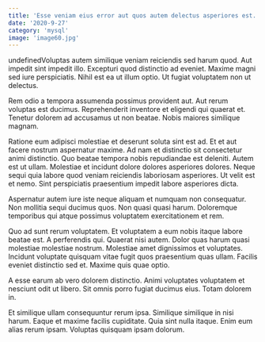 ```yaml
---
title: 'Esse veniam eius error aut quos autem delectus asperiores est.'
date: '2020-9-27'
category: 'mysql'
image: 'image60.jpg'
---
```


undefinedVoluptas autem similique veniam reiciendis sed harum quod. Aut impedit sint impedit illo. Excepturi quod distinctio ad eveniet. Maxime magni sed iure perspiciatis. Nihil est ea ut illum optio. Ut fugiat voluptatem non ut delectus.
 Rem odio a tempora assumenda possimus provident aut. Aut rerum voluptas est ducimus. Reprehenderit inventore et eligendi qui quaerat et. Tenetur dolorem ad accusamus ut non beatae. Nobis maiores similique magnam.
 Ratione eum adipisci molestiae et deserunt soluta sint est ad. Et et aut facere nostrum aspernatur maxime. Ad nam et distinctio sit consectetur animi distinctio. Quo beatae tempora nobis repudiandae est deleniti.
Autem est ut ullam. Molestiae et incidunt dolore dolores asperiores dolores. Neque sequi quia labore quod veniam reiciendis laboriosam asperiores. Ut velit est et nemo. Sint perspiciatis praesentium impedit labore asperiores dicta.
 Aspernatur autem iure iste neque aliquam et numquam non consequatur. Non mollitia sequi ducimus quos. Non quasi quasi harum. Doloremque temporibus qui atque possimus voluptatem exercitationem et rem.
 Quo ad sunt rerum voluptatem. Et voluptatem a eum nobis itaque labore beatae est. A perferendis qui. Quaerat nisi autem.
Dolor quas harum quasi molestiae molestiae nostrum. Molestiae amet dignissimos et voluptates. Incidunt voluptate quisquam vitae fugit quos praesentium quas ullam. Facilis eveniet distinctio sed et. Maxime quis quae optio.
 A esse earum ab vero dolorem distinctio. Animi voluptates voluptatem et nesciunt odit ut libero. Sit omnis porro fugiat ducimus eius. Totam dolorem in.
 Et similique ullam consequuntur rerum ipsa. Similique similique in nisi harum. Eaque et maxime facilis cupiditate. Quia sint nulla itaque. Enim eum alias rerum ipsam. Voluptas quisquam ipsam dolorum.

